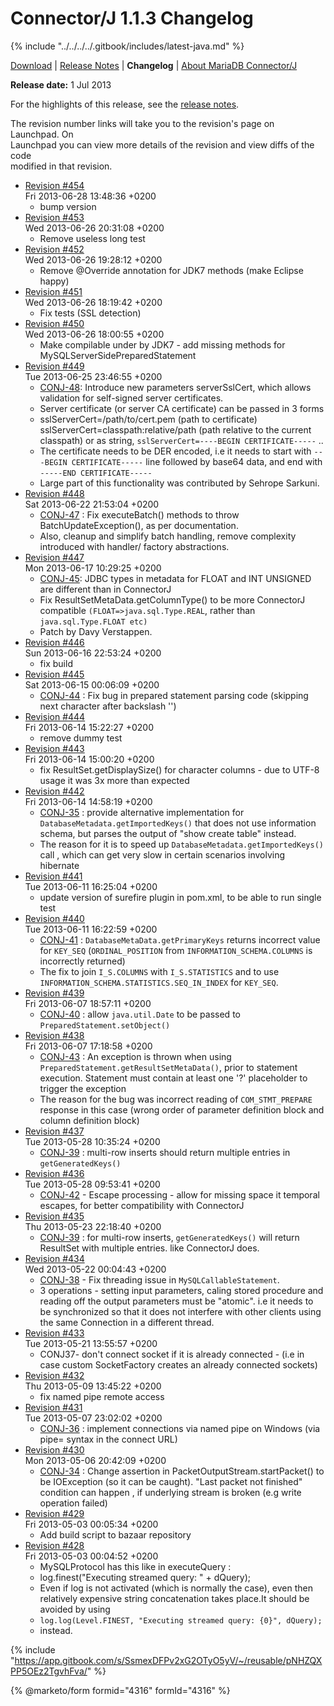 # Connector/J 1.1.3 Changelog

{% include "../../../../.gitbook/includes/latest-java.md" %}

[Download](https://downloads.mariadb.org/client-java/1.1.3/) | [Release Notes](../../1.1/1.1.3.md) | **Changelog** | [About MariaDB Connector/J](https://app.gitbook.com/s/CjGYMsT2MVP4nd3IyW2L/mariadb-connector-j/about-mariadb-connector-j)

**Release date:** 1 Jul 2013

For the highlights of this release, see the [release notes](../../1.1/1.1.3.md).

The revision number links will take you to the revision's page on Launchpad. On\
Launchpad you can view more details of the revision and view diffs of the code\
modified in that revision.

* [Revision #454](https://bazaar.launchpad.net/~maria-captains/mariadb-java-client/trunk/revision/454)\
  Fri 2013-06-28 13:48:36 +0200
  * bump version
* [Revision #453](https://bazaar.launchpad.net/~maria-captains/mariadb-java-client/trunk/revision/453)\
  Wed 2013-06-26 20:31:08 +0200
  * Remove useless long test
* [Revision #452](https://bazaar.launchpad.net/~maria-captains/mariadb-java-client/trunk/revision/452)\
  Wed 2013-06-26 19:28:12 +0200
  * Remove @Override annotation for JDK7 methods (make Eclipse happy)
* [Revision #451](https://bazaar.launchpad.net/~maria-captains/mariadb-java-client/trunk/revision/451)\
  Wed 2013-06-26 18:19:42 +0200
  * Fix tests (SSL detection)
* [Revision #450](https://bazaar.launchpad.net/~maria-captains/mariadb-java-client/trunk/revision/450)\
  Wed 2013-06-26 18:00:55 +0200
  * Make compilable under by JDK7 - add missing methods for MySQLServerSidePreparedStatement
* [Revision #449](https://bazaar.launchpad.net/~maria-captains/mariadb-java-client/trunk/revision/449)\
  Tue 2013-06-25 23:46:55 +0200
  * [CONJ-48](https://jira.mariadb.org/browse/CONJ-48): Introduce new parameters serverSslCert, which allows validation for self-signed server certificates.
  * Server certificate (or server CA certificate) can be passed in 3 forms
  * sslServerCert=/path/to/cert.pem (path to certificate) sslServerCert=classpath:relative/path (path relative to the current classpath) or as string, `sslServerCert=----BEGIN CERTIFICATE-----` ..
  * The certificate needs to be DER encoded, i.e it needs to start with `---BEGIN CERTIFICATE-----` line followed by base64 data, and end with `-----END CERTIFICATE-----`
  * Large part of this functionality was contributed by Sehrope Sarkuni.
* [Revision #448](https://bazaar.launchpad.net/~maria-captains/mariadb-java-client/trunk/revision/448)\
  Sat 2013-06-22 21:53:04 +0200
  * [CONJ-47](https://jira.mariadb.org/browse/CONJ-47) : Fix executeBatch() methods to throw BatchUpdateException(), as per documentation.
  * Also, cleanup and simplify batch handling, remove complexity introduced with handler/ factory abstractions.
* [Revision #447](https://bazaar.launchpad.net/~maria-captains/mariadb-java-client/trunk/revision/447)\
  Mon 2013-06-17 10:29:25 +0200
  * [CONJ-45](https://jira.mariadb.org/browse/CONJ-45): JDBC types in metadata for FLOAT and INT UNSIGNED are different than in ConnectorJ
  * Fix ResultSetMetaData.getColumnType() to be more ConnectorJ compatible `(FLOAT=>java.sql.Type.REAL`, rather than `java.sql.Type.FLOAT etc)`
  * Patch by Davy Verstappen.
* [Revision #446](https://bazaar.launchpad.net/~maria-captains/mariadb-java-client/trunk/revision/446)\
  Sun 2013-06-16 22:53:24 +0200
  * fix build
* [Revision #445](https://bazaar.launchpad.net/~maria-captains/mariadb-java-client/trunk/revision/445)\
  Sat 2013-06-15 00:06:09 +0200
  * [CONJ-44](https://jira.mariadb.org/browse/CONJ-44) : Fix bug in prepared statement parsing code (skipping next character after backslash '')
* [Revision #444](https://bazaar.launchpad.net/~maria-captains/mariadb-java-client/trunk/revision/444)\
  Fri 2013-06-14 15:22:27 +0200
  * remove dummy test
* [Revision #443](https://bazaar.launchpad.net/~maria-captains/mariadb-java-client/trunk/revision/443)\
  Fri 2013-06-14 15:00:20 +0200
  * fix ResultSet.getDisplaySize() for character columns - due to UTF-8 usage it was 3x more than expected
* [Revision #442](https://bazaar.launchpad.net/~maria-captains/mariadb-java-client/trunk/revision/442)\
  Fri 2013-06-14 14:58:19 +0200
  * [CONJ-35](https://jira.mariadb.org/browse/CONJ-35) : provide alternative implementation for `DatabaseMetadata.getImportedKeys()` that does not use information schema, but parses the output of "show create table" instead.
  * The reason for it is to speed up `DatabaseMetadata.getImportedKeys()` call , which can get very slow in certain scenarios involving hibernate
* [Revision #441](https://bazaar.launchpad.net/~maria-captains/mariadb-java-client/trunk/revision/441)\
  Tue 2013-06-11 16:25:04 +0200
  * update version of surefire plugin in pom.xml, to be able to run single test
* [Revision #440](https://bazaar.launchpad.net/~maria-captains/mariadb-java-client/trunk/revision/440)\
  Tue 2013-06-11 16:22:59 +0200
  * [CONJ-41](https://jira.mariadb.org/browse/CONJ-41) : `DatabaseMetaData.getPrimaryKeys` returns incorrect value for `KEY_SEQ` (`ORDINAL_POSITION` from `INFORMATION_SCHEMA.COLUMNS` is incorrectly returned)
  * The fix to join `I_S.COLUMNS` with `I_S.STATISTICS` and to use `INFORMATION_SCHEMA.STATISTICS.SEQ_IN_INDEX` for `KEY_SEQ`.
* [Revision #439](https://bazaar.launchpad.net/~maria-captains/mariadb-java-client/trunk/revision/439)\
  Fri 2013-06-07 18:57:11 +0200
  * [CONJ-40](https://jira.mariadb.org/browse/CONJ-40) : allow `java.util.Date` to be passed to `PreparedStatement.setObject()`
* [Revision #438](https://bazaar.launchpad.net/~maria-captains/mariadb-java-client/trunk/revision/438)\
  Fri 2013-06-07 17:18:58 +0200
  * [CONJ-43](https://jira.mariadb.org/browse/CONJ-43) : An exception is thrown when using `PreparedStatement.getResultSetMetaData()`, prior to statement execution. Statement must contain at least one '?' placeholder to trigger the exception
  * The reason for the bug was incorrect reading of `COM_STMT_PREPARE` response in this case (wrong order of parameter definition block and column definition block)
* [Revision #437](https://bazaar.launchpad.net/~maria-captains/mariadb-java-client/trunk/revision/437)\
  Tue 2013-05-28 10:35:24 +0200
  * [CONJ-39](https://jira.mariadb.org/browse/CONJ-39) : multi-row inserts should return multiple entries in `getGeneratedKeys()`
* [Revision #436](https://bazaar.launchpad.net/~maria-captains/mariadb-java-client/trunk/revision/436)\
  Tue 2013-05-28 09:53:41 +0200
  * [CONJ-42](https://jira.mariadb.org/browse/CONJ-42) - Escape processing - allow for missing space it temporal escapes, for better compatibility with ConnectorJ
* [Revision #435](https://bazaar.launchpad.net/~maria-captains/mariadb-java-client/trunk/revision/435)\
  Thu 2013-05-23 22:18:40 +0200
  * [CONJ-39](https://jira.mariadb.org/browse/CONJ-39) : for multi-row inserts, `getGeneratedKeys()` will return ResultSet with multiple entries. like ConnectorJ does.
* [Revision #434](https://bazaar.launchpad.net/~maria-captains/mariadb-java-client/trunk/revision/434)\
  Wed 2013-05-22 00:04:43 +0200
  * [CONJ-38](https://jira.mariadb.org/browse/CONJ-38) - Fix threading issue in `MySQLCallableStatement`.
  * 3 operations - setting input parameters, caling stored procedure and reading off the output parameters must be "atomic". i.e it needs to be synchronized so that it does not interfere with other clients using the same Connection in a different thread.
* [Revision #433](https://bazaar.launchpad.net/~maria-captains/mariadb-java-client/trunk/revision/433)\
  Tue 2013-05-21 13:55:57 +0200
  * CONJ37- don't connect socket if it is already connected - (i.e in case custom SocketFactory creates an already connected sockets)
* [Revision #432](https://bazaar.launchpad.net/~maria-captains/mariadb-java-client/trunk/revision/432)\
  Thu 2013-05-09 13:45:22 +0200
  * fix named pipe remote access
* [Revision #431](https://bazaar.launchpad.net/~maria-captains/mariadb-java-client/trunk/revision/431)\
  Tue 2013-05-07 23:02:02 +0200
  * [CONJ-36](https://jira.mariadb.org/browse/CONJ-36) : implement connections via named pipe on Windows (via pipe= syntax in the connect URL)
* [Revision #430](https://bazaar.launchpad.net/~maria-captains/mariadb-java-client/trunk/revision/430)\
  Mon 2013-05-06 20:42:09 +0200
  * [CONJ-34](https://jira.mariadb.org/browse/CONJ-34) : Change assertion in PacketOutputStream.startPacket() to be IOException (so it can be caught). "Last packet not finished" condition can happen , if underlying stream is broken (e.g write operation failed)
* [Revision #429](https://bazaar.launchpad.net/~maria-captains/mariadb-java-client/trunk/revision/429)\
  Fri 2013-05-03 00:05:34 +0200
  * Add build script to bazaar repository
* [Revision #428](https://bazaar.launchpad.net/~maria-captains/mariadb-java-client/trunk/revision/428)\
  Fri 2013-05-03 00:04:52 +0200
  * MySQLProtocol has this like in executeQuery :
  * log.finest("Executing streamed query: " + dQuery);
  * Even if log is not activated (which is normally the case), even then relatively expensive string concatenation takes place.It should be avoided by using
  * `log.log(Level.FINEST, "Executing streamed query: {0}", dQuery);`
  * instead.

{% include "https://app.gitbook.com/s/SsmexDFPv2xG2OTyO5yV/~/reusable/pNHZQXPP5OEz2TgvhFva/" %}

{% @marketo/form formid="4316" formId="4316" %}
